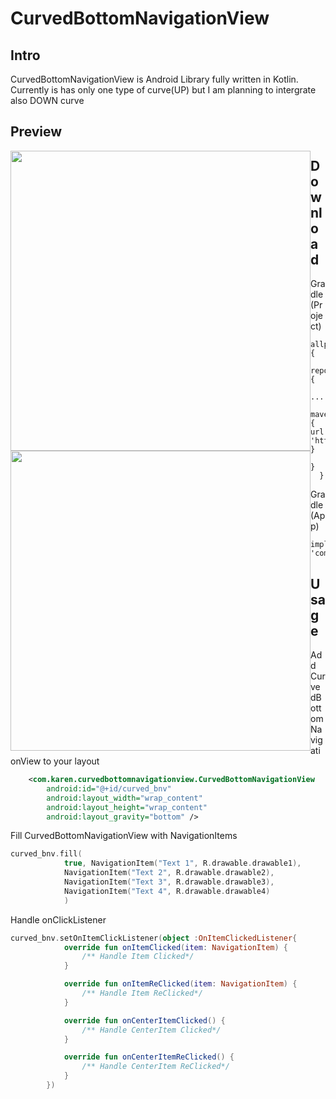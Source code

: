 # CurvedBottomNavigationView

## Intro
CurvedBottomNavigationView is Android Library fully written in Kotlin. Currently is has only one 
type of curve(UP) but I am planning to intergrate also DOWN curve
## Preview

<img src="https://imgur.com/ehmeRpR.png" height="480" style="float:left;"/>
<img src="https://imgur.com/j3FpW4t.png" height="480" style="float:left;"/>
                                                  
## Download
Gradle(Project)
``` Gradle
allprojects {
    repositories {
      ... 
      maven { url 'https://jitpack.io' }
    }
  }
```
Gradle(App)
``` Gradle
implementation 'com.github.kargoz:CurvedBottomNavigationView:1.1.1'
```
## Usage
Add CurvedBottomNavigationView to your layout 
``` XML
    <com.karen.curvedbottomnavigationview.CurvedBottomNavigationView
        android:id="@+id/curved_bnv"
        android:layout_width="wrap_content"
        android:layout_height="wrap_content"
        android:layout_gravity="bottom" />
```
Fill CurvedBottomNavigationView with NavigationItems
``` Kotlin
curved_bnv.fill(
            true, NavigationItem("Text 1", R.drawable.drawable1),
            NavigationItem("Text 2", R.drawable.drawable2),
            NavigationItem("Text 3", R.drawable.drawable3),
            NavigationItem("Text 4", R.drawable.drawable4)
            )
```
Handle onClickListener
``` Kotlin
curved_bnv.setOnItemClickListener(object :OnItemClickedListener{
            override fun onItemClicked(item: NavigationItem) {
                /** Handle Item Clicked*/
            }

            override fun onItemReClicked(item: NavigationItem) {
                /** Handle Item ReClicked*/
            }

            override fun onCenterItemClicked() {
                /** Handle CenterItem Clicked*/
            }

            override fun onCenterItemReClicked() {
                /** Handle CenterItem ReClicked*/
            }
        })
```
